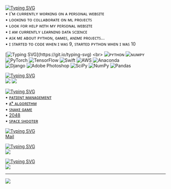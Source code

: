 [![Typing SVG](https://readme-typing-svg.demolab.com/?lines=💫+Hey,+I'm+Jonathan!+👋)](https://git.io/typing-svg) <br>
• ɪ'ᴍ ᴄᴜʀʀᴇɴᴛʟʏ ᴡᴏʀᴋɪɴɢ ᴏɴ ᴀ ᴘᴇʀꜱᴏɴᴀʟ ᴡᴇʙꜱɪᴛᴇ<br>• ʟᴏᴏᴋɪɴɢ ᴛᴏ ᴄᴏʟʟᴀʙᴏʀᴀᴛᴇ ᴏɴ ᴍʟ ᴘʀᴏᴊᴇᴄᴛꜱ<br>• ʟᴏᴏᴋ ꜰᴏʀ ʜᴇʟᴘ ᴡɪᴛʜ ᴍʏ ᴘᴇʀꜱᴏɴᴀʟ ᴡᴇʙꜱɪᴛᴇ<br>• ɪ ᴀᴍ ᴄᴜʀʀᴇɴᴛʟʏ ʟᴇᴀʀɴɪɴɢ ᴅᴀᴛᴀ ꜱᴄɪᴇɴᴄᴇ<br>• ᴀꜱᴋ ᴍᴇ ᴀʙᴏᴜᴛ ᴘʏᴛʜᴏɴ, ɢᴀᴍᴇꜱ, ᴀɴɪᴍᴇ ᴘʀᴏᴊᴇᴄᴛꜱ...<br>• ɪ ꜱᴛᴀʀᴛᴇᴅ ᴛᴏ ᴄᴏᴅᴇ ᴡʜᴇɴ ɪ ᴡᴀꜱ 9, ꜱᴛᴀʀᴛᴇᴅ ᴘʏᴛʜᴏɴ ᴡʜᴇɴ ɪ ᴡᴀꜱ 10


[![Typing SVG](https://readme-typing-svg.demolab.com/?lines=💻+Tech+Skills!)](https://git.io/typing-svg) <br>
![ᴘʏᴛʜᴏɴ](https://img.shields.io/badge/python-3670A0?style=for-the-badge&logo=python&logoColor=ffdd54) ![ɴᴜᴍᴘʏ](https://img.shields.io/badge/numpy-%23013243.svg?style=for-the-badge&logo=numpy&logoColor=white) ![PyTorch](https://img.shields.io/badge/PyTorch-%23EE4C2C.svg?style=for-the-badge&logo=PyTorch&logoColor=white) ![TensorFlow](https://img.shields.io/badge/TensorFlow-%23FF6F00.svg?style=for-the-badge&logo=TensorFlow&logoColor=white) ![Swift](https://img.shields.io/badge/swift-F54A2A?style=for-the-badge&logo=swift&logoColor=white) ![AWS](https://img.shields.io/badge/AWS-%23FF9900.svg?style=for-the-badge&logo=amazon-aws&logoColor=white) ![Anaconda](https://img.shields.io/badge/Anaconda-%2344A833.svg?style=for-the-badge&logo=anaconda&logoColor=white) <br> ![Django](https://img.shields.io/badge/django-%23092E20.svg?style=for-the-badge&logo=django&logoColor=white) ![Adobe Photoshop](https://img.shields.io/badge/adobephotoshop-%2331A8FF.svg?style=for-the-badge&logo=adobephotoshop&logoColor=white) ![SciPy](https://img.shields.io/badge/SciPy-%230C55A5.svg?style=for-the-badge&logo=scipy&logoColor=%white) ![NumPy](https://img.shields.io/badge/numpy-%23013243.svg?style=for-the-badge&logo=numpy&logoColor=white) ![Pandas](https://img.shields.io/badge/pandas-%23150458.svg?style=for-the-badge&logo=pandas&logoColor=white) <br>

[![Typing SVG](https://readme-typing-svg.demolab.com/?lines=📈+Stats)](https://git.io/typing-svg) <br>
![](https://github-readme-stats.vercel.app/api?username=jonathan-void&theme=default&hide_border=false&include_all_commits=true&count_private=true&layout=compact)
![](https://github-readme-stats.vercel.app/api/top-langs/?username=jonathan-void&theme=default&hide_border=false&include_all_commits=true&count_private=true)

[![Typing SVG](https://readme-typing-svg.demolab.com/?lines=</>+Repositories)](https://git.io/typing-svg) <br>
• [ᴘᴀᴛɪᴇɴᴛ ᴍᴀɴᴀɢᴇᴍᴇɴᴛ](https://github.com/jonathan-void/Patient-Management) <br>
• [ᴀ* ᴀʟɢᴏʀɪᴛʜᴍ](https://github.com/jonathan-void/A-Star-Algorith-Path-Finder) <br>
• [ꜱɴᴀᴋᴇ ɢᴀᴍᴇ](https://github.com/jonathan-void/Snake-Game) <br>
• [2048](https://github.com/jonathan-void/Snake-Game) <br>
• [ꜱᴘᴀᴄᴇ ꜱʜᴏᴏᴛᴇʀ](https://github.com/jonathan-void/Snake-Game) <br>

[![Typing SVG](https://readme-typing-svg.demolab.com/?lines=📧+Contact+Me)](https://git.io/typing-svg) <br>
[Mail](https://mail.google.com/mail/?view=cm&fs=1&to=jonathan.void@outlook.com&su=SUBJECT&body=BODY)

[![Typing SVG](https://readme-typing-svg.demolab.com/?lines=🖊️+Quotes)](https://git.io/typing-svg) <br>
![](https://quotes-github-readme.vercel.app/api?type=horizontal&theme=radical)

[![Typing SVG](https://readme-typing-svg.demolab.com/?lines=🫂+Contributions)](https://git.io/typing-svg) <br>
![](https://github-contributor-stats.vercel.app/api?username=jonathan-void&limit=5&theme=dark&combine_all_yearly_contributions=true)

---
[![](https://visitcount.itsvg.in/api?id=jonathan-void&icon=0&color=0)](https://visitcount.itsvg.in)

<!-- Proudly created with GPRM ( https://gprm.itsvg.in ) -->
